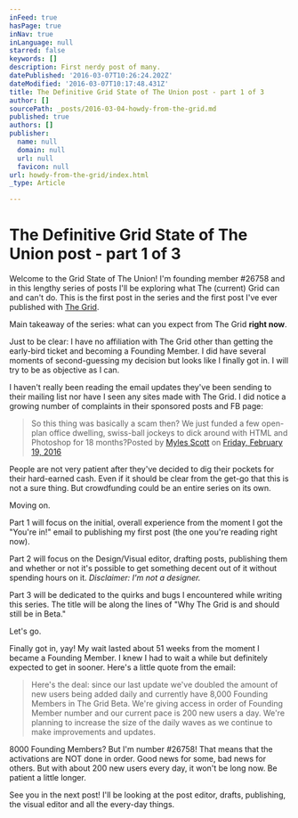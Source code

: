 ```yaml
---
inFeed: true
hasPage: true
inNav: true
inLanguage: null
starred: false
keywords: []
description: First nerdy post of many.
datePublished: '2016-03-07T10:26:24.202Z'
dateModified: '2016-03-07T10:17:48.431Z'
title: The Definitive Grid State of The Union post - part 1 of 3
author: []
sourcePath: _posts/2016-03-04-howdy-from-the-grid.md
published: true
authors: []
publisher:
  name: null
  domain: null
  url: null
  favicon: null
url: howdy-from-the-grid/index.html
_type: Article

---
```

# The Definitive Grid State of The Union post - part 1 of 3

Welcome to the Grid State of The Union! I'm founding member \#26758 and in this lengthy series of posts I'll be exploring what The (current) Grid can and can't do. This is the first post in the series and the first post I've ever published with [The Grid][0]. 

Main takeaway of the series: what can you expect from The Grid **right now**.

Just to be clear: I have no affiliation with The Grid other than getting the early-bird ticket and becoming a Founding Member. I did have several moments of second-guessing my decision but looks like I finally got in. I will try to be as objective as I can.

I haven't really been reading the email updates they've been sending to their mailing list nor have I seen any sites made with The Grid. I did notice a growing number of complaints in their sponsored posts and FB page:

> So this thing was basically a scam then? We just funded a few open-plan office dwelling, swiss-ball jockeys to dick around with HTML and Photoshop for 18 months?Posted by [Myles Scott][1] on [Friday, February 19, 2016][2]

People are not very patient after they've decided to dig their pockets for their hard-earned cash. Even if it should be clear from the get-go that this is not a sure thing. But crowdfunding could be an entire series on its own.

Moving on.

Part 1 will focus on the initial, overall experience from the moment I got the "You're in!" email to publishing my first post (the one you're reading right now). 

Part 2 will focus on the Design/Visual editor, drafting posts, publishing them and whether or not it's possible to get something decent out of it without spending hours on it. _Disclaimer: I'm not a designer._

Part 3 will be dedicated to the quirks and bugs I encountered while writing this series. The title will be along the lines of "Why The Grid is and should still be in Beta."

Let's go.

Finally got in, yay! My wait lasted about 51 weeks from the moment I became a Founding Member. I knew I had to wait a while but definitely expected to get in sooner. Here's a little quote from the email:

> Here's the deal: since our last update we've doubled the amount of new users being added daily and currently have 8,000 Founding Members in The Grid Beta. We're giving access in order of Founding Member number and our current pace is 200 new users a day. We're planning to increase the size of the daily waves as we continue to make improvements and updates.

8000 Founding Members? But I'm number \#26758! That means that the activations are NOT done in order. Good news for some, bad news for others. But with about 200 new users every day, it won't be long now. Be patient a little longer.

See you in the next post! I'll be looking at the post editor, drafts, publishing, the visual editor and all the every-day things.

[0]: https://thegrid.io/
[1]: https://www.facebook.com/myles.scott
[2]: https://www.facebook.com/permalink.php?story_fbid=1336194039741467&id=1003604796333728